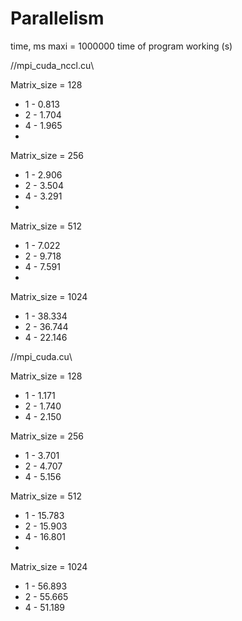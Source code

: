 # Parallelism
time, ms
maxi = 1000000
time of program working (s)

   //mpi_cuda_nccl.cu\\

Matrix_size = 128

  - 1 - 0.813
  - 2 - 1.704
  - 4 - 1.965
  - 
Matrix_size = 256
  - 1 - 2.906
  - 2 - 3.504
  - 4 - 3.291
  - 
Matrix_size = 512

  - 1 - 7.022
  - 2 - 9.718
  - 4 - 7.591
  - 
Matrix_size = 1024

  - 1 - 38.334
  - 2 - 36.744
  - 4 - 22.146

   //mpi_cuda.cu\\
  
Matrix_size = 128

  - 1 - 1.171
  - 2 - 1.740
  - 4 - 2.150

Matrix_size = 256

  - 1 - 3.701
  - 2 - 4.707
  - 4 - 5.156

Matrix_size = 512

  - 1 - 15.783
  - 2 - 15.903
  - 4 - 16.801
  - 
Matrix_size = 1024

  - 1 - 56.893
  - 2 - 55.665
  - 4 - 51.189
